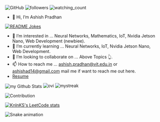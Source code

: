 <img alt="GitHub" src="https://img.shields.io/badge/dynamic/json?logo=github&label=GitHub+Followers&labelColor=282c34&color=181717&query=%24.data.totalSubs&url=https%3A%2F%2Fapi.spencerwoo.com%2Fsubstats%2F%3Fsource%3Dgithub%26queryKey%3Dashish-ad&longCache=true"/>
<img alt="followers" src="https://img.shields.io/github/followers/ashish-ad?label=Followers&style=social">
<img src="https://komarev.com/ghpvc/?username=ashish-ad&color=brightgreen" alt="watching_count" />

- 👋 Hi, I’m Ashish Pradhan

<a href="https://readme-jokes.vercel.app"><img align="center" src="https://readme-jokes.vercel.app/api" alt="README Jokes"></a>
 
- 👀 I’m interested in ... Neural Networks, Mathematics, IoT, Nvidia Jetson Nano, Web Development (newbiee).
- 🌱 I’m currently learning ... Neural Networks, IoT, Nvidia Jetson Nano, Web Development.
- 💞️ I’m looking to collaborate on ... Above Topics 👆.
- 📫 How to reach me ... ashish.pradhan@vit.edu.in or ashishad14@gmail.com mail me if want to reach me out here.
- [Resume](https://drive.google.com/file/d/1xMgrhEHdY4EJ5hp6BzcVxAEdcJaQWpNq/view?usp=sharing)
<!---
ashish-ad/ashish-ad is a ✨ special ✨ repository because its `README.md` (this file) appears on your GitHub profile.
You can click the Preview link to take a look at your changes.
--->

<img align="center" src="https://github-readme-stats.vercel.app/api?username=ashish-ad&include_all_commits=true&count_private=true&show_icons=true&line_height=20&title_color=2B5BBD&icon_color=1124BB&text_color=A1A1A1&bg_color=0,000000,130F40" alt="my Github Stats"/>

<img src="https://github-readme-stats.vercel.app/api/top-langs?username=ashish-ad&show_icons=true&locale=en&layout=compact&theme=chartreuse-dark" alt="ovi" />

<img src="https://github-readme-streak-stats.herokuapp.com/?user=ashish-ad&theme=tokyonight" alt="mystreak"/>

![Contribution](https://activity-graph.herokuapp.com/graph?username=ashish-ad&theme=react-dark&hide_border=true&area=true)

[![KnlnKS's LeetCode stats](https://leetcode-stats-six.vercel.app/api?username=ashishad14)](https://github.com/ashish-ad/github-readme)

![Snake animation](https://github.com/ashish-ad/github-readme/blob/output/github-contribution-snake.svg)